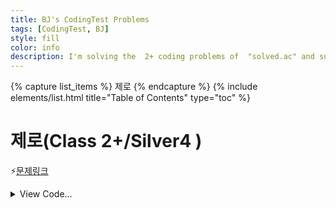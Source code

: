 ```yaml
---
title: BJ's CodingTest Problems
tags: [CodingTest, BJ]
style: fill
color: info
description: I'm solving the  2+ coding problems of  "solved.ac" and summarizing. 
---
```


{% capture list_items %}
제로
{% endcapture %}
{% include elements/list.html title="Table of Contents" type="toc" %}



# 제로(Class 2+/Silver4 )

⚡[문제링크](https://www.acmicpc.net/problem/10773)

<details>
<summary>View Code...</summary>
<div markdown="1">

```python
k = int(input())
numbers = []
for i in range(k):
    number = int(input())
    if number != 0:
        numbers.append(number)
    else:
        numbers.pop(-1)
    print(numbers)
answer = sum(numbers)
print(answer)
```
</div>
</details>

